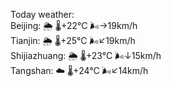 Today weather:  
Beijing: 🌦   🌡️+22°C 🌬️→19km/h  
Tianjin: 🌦   🌡️+25°C 🌬️↙19km/h  
Shijiazhuang: 🌦   🌡️+23°C 🌬️↓15km/h  
Tangshan: ☁️   🌡️+24°C 🌬️↙14km/h  
